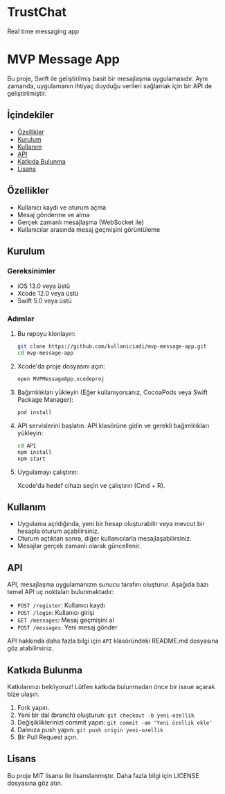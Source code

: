 # TrustChat
Real time messaging app
# MVP Message App

Bu proje, Swift ile geliştirilmiş basit bir mesajlaşma uygulamasıdır. Aynı zamanda, uygulamanın ihtiyaç duyduğu verileri sağlamak için bir API de geliştirilmiştir.

## İçindekiler

- [Özellikler](#özellikler)
- [Kurulum](#kurulum)
- [Kullanım](#kullanım)
- [API](#api)
- [Katkıda Bulunma](#katkıda-bulunma)
- [Lisans](#lisans)

## Özellikler

- Kullanıcı kaydı ve oturum açma
- Mesaj gönderme ve alma
- Gerçek zamanlı mesajlaşma (WebSocket ile)
- Kullanıcılar arasında mesaj geçmişini görüntüleme

## Kurulum

### Gereksinimler

- iOS 13.0 veya üstü
- Xcode 12.0 veya üstü
- Swift 5.0 veya üstü

### Adımlar

1. Bu repoyu klonlayın:

    ```bash
    git clone https://github.com/kullaniciadi/mvp-message-app.git
    cd mvp-message-app
    ```

2. Xcode'da proje dosyasını açın:

    ```bash
    open MVPMessageApp.xcodeproj
    ```

3. Bağımlılıkları yükleyin (Eğer kullanıyorsanız, CocoaPods veya Swift Package Manager):

    ```bash
    pod install
    ```

4. API servislerini başlatın. API klasörüne gidin ve gerekli bağımlılıkları yükleyin:

    ```bash
    cd API
    npm install
    npm start
    ```

5. Uygulamayı çalıştırın:

    Xcode'da hedef cihazı seçin ve çalıştırın (Cmd + R).

## Kullanım

- Uygulama açıldığında, yeni bir hesap oluşturabilir veya mevcut bir hesapla oturum açabilirsiniz.
- Oturum açtıktan sonra, diğer kullanıcılarla mesajlaşabilirsiniz.
- Mesajlar gerçek zamanlı olarak güncellenir.

## API

API, mesajlaşma uygulamanızın sunucu tarafını oluşturur. Aşağıda bazı temel API uç noktaları bulunmaktadır:

- `POST /register`: Kullanıcı kaydı
- `POST /login`: Kullanıcı girişi
- `GET /messages`: Mesaj geçmişini al
- `POST /messages`: Yeni mesaj gönder

API hakkında daha fazla bilgi için `API` klasöründeki README.md dosyasına göz atabilirsiniz.

## Katkıda Bulunma

Katkılarınızı bekliyoruz! Lütfen katkıda bulunmadan önce bir issue açarak bize ulaşın.

1. Fork yapın.
2. Yeni bir dal (branch) oluşturun: `git checkout -b yeni-ozellik`
3. Değişikliklerinizi commit yapın: `git commit -am 'Yeni özellik ekle'`
4. Dalınıza push yapın: `git push origin yeni-ozellik`
5. Bir Pull Request açın.

## Lisans

Bu proje MIT lisansı ile lisanslanmıştır. Daha fazla bilgi için LICENSE dosyasına göz atın.
